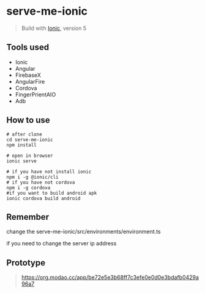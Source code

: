 # serve-me-ionic

> Build with [Ionic](https://ionicframework.com/), version 5

## Tools used

- Ionic
- Angular
- FirebaseX
- AngularFire
- Cordova
- FingerPrientAIO
- Adb

## How to use

```shell script
# after clone
cd serve-me-ionic
npm install

# open in browser
ionic serve

# if you have not install ionic
npm i -g @ionic/cli
# if you have not cordova
npm i -g cordova
#if you want to build android apk
ionic cordova build android
```

## Remember

change the serve-me-ionic/src/environments/environment.ts

if you need to change the server ip address

## Prototype

> https://org.modao.cc/app/be72e5e3b68ff7c3efe0e0d0e3bdafb0429a96a7
